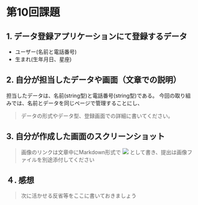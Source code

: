 # 第10回課題

## 1. データ登録アプリケーションにて登録するデータ
<!-- 
自分の担当分だけでなく、グループ全体のデータを書いてください。
メンバー全員が同じ内容になるはずです。
 -->
- ユーザー(名前と電話番号)
- 生まれ(生年月日、星座)


## 2. 自分が担当したデータや画面（文章での説明）
担当したデータは、名前(string型)と電話番号(string型)である。
今回の取り組みでは、名前とデータを同じページで管理することにし、


>データの形式やデータ型、登録画面での詳細に書いてください。


## 3. 自分が作成した画面のスクリーンショット

>画像のリンクは文章中にMarkdown形式で ![](画像ファイル名) として書き、提出は画像ファイルを別途添付してください




## ４. 感想

>次に活かせる反省等をここに書いておきましょう



